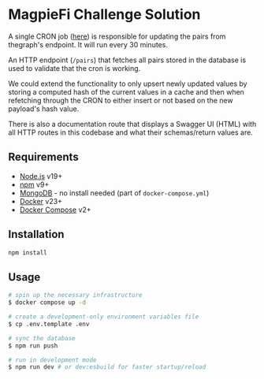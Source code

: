 # MagpieFi Challenge Solution

A single CRON job ([here](./lib/server/plugins/cron.ts)) is responsible for updating the pairs from thegraph's endpoint. It will run every 30 minutes.

An HTTP endpoint (`/pairs`) that fetches all pairs stored in the database is used to validate that the cron is working.

We could extend the functionality to only upsert newly updated values by storing a computed hash of the current values in a cache and then when refetching through the CRON to either insert or not based on the new payload's hash value.

There is also a documentation route that displays a Swagger UI (HTML) with all HTTP routes in this codebase and what their schemas/return values are.

## Requirements

- [Node.js](https://nodejs.org/en/) v19+
- [npm](https://www.npmjs.com/) v9+
- [MongoDB](https://www.mongodb.com/) - no install needed (part of `docker-compose.yml`)
- [Docker](https://www.docker.com/) v23+
- [Docker Compose](https://docs.docker.com/compose/) v2+

## Installation

```bash
npm install
```

## Usage

```bash
# spin up the necessary infrastructure
$ docker compose up -d

# create a development-only environment variables file
$ cp .env.template .env

# sync the database
$ npm run push

# run in development mode
$ npm run dev # or dev:esbuild for faster startup/reload
```
